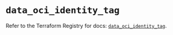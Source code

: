 # `data_oci_identity_tag`

Refer to the Terraform Registry for docs: [`data_oci_identity_tag`](https://registry.terraform.io/providers/oracle/oci/6.18.0/docs/data-sources/identity_tag).
